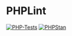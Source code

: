 # PHPLint 

[![PHP-Tests](https://github.com/wundii/PHPLint/actions/workflows/code_quality.yml/badge.svg)](https://github.com/wundii/PHPLint/actions/workflows/code_quality.yml)
[![PHPStan](https://img.shields.io/badge/PHPStan-level%208-brightgreen.svg?style=flat)](https://phpstan.org/)